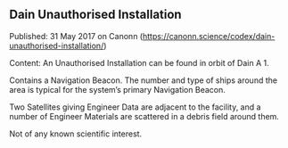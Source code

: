 ## Dain Unauthorised Installation

Published: 31 May 2017 on Canonn (https://canonn.science/codex/dain-unauthorised-installation/)

Content: An Unauthorised Installation can be found in orbit of Dain A 1.

Contains a Navigation Beacon. The number and type of ships around the area is typical for the system’s primary Navigation Beacon.

Two Satellites giving Engineer Data are adjacent to the facility, and a number of Engineer Materials are scattered in a debris field around them.

Not of any known scientific interest.